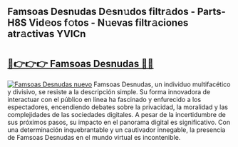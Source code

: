 ## Famsoas Desnudas D𝚎sn𝚞dos filtr𝚊dos - Parts-H8S Vid𝚎os f𝚘tos - N𝚞evas filtr𝚊ciones atr𝚊ctivas YVICn

# <h2><a href="http://mb9ih8.tromn.icu/?c=Famsoas+Desnudas">🔗👉👉👉 Famsoas Desnudas 🔗🔗</a></h2>

[![Famsoas Desnudas nuevo](https://i.imgur.com/pEAQMta.gif)](http://mb9ih8.tromn.icu/?c=Famsoas+Desnudas)
Famsoas Desnudas, un individuo multifacético y divisivo, se resiste a la descripción simple. Su forma innovadora de interactuar con el público en línea ha fascinado y enfurecido a los espectadores, encendiendo debates sobre la privacidad, la moralidad y las complejidades de las sociedades digitales. A pesar de la incertidumbre de sus próximos pasos, su impacto en el panorama digital es significativo. Con una determinación inquebrantable y un cautivador innegable, la presencia de Famsoas Desnudas en el mundo virtual es incontenible.
